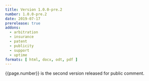 ```yaml
---
title: Version 1.0.0-pre.2
number: 1.0.0-pre.2
date: 2019-07-17
prerelease: true
addons:
  - arbitration
  - insurance
  - patent
  - publicity
  - support
  - uptime
formats: [ html, docx, odt, pdf ]
---
```


{{page.number}} is the second version released for public comment.
